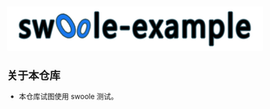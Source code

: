 <p align="center"><a href="https://github.com/cyouho/zhang-swoole" target="_blank"><img src="public/swoole.png"></a></p>

## 关于本仓库
- 本仓库试图使用 swoole 测试。
